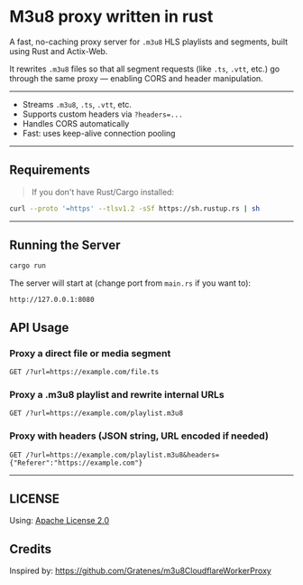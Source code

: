 # M3u8 proxy written in rust

A fast, no-caching proxy server for `.m3u8` HLS playlists and segments, built using Rust and Actix-Web.

It rewrites `.m3u8` files so that all segment requests (like `.ts`, `.vtt`, etc.) go through the same proxy — enabling CORS and header manipulation.

---

- Streams `.m3u8`, `.ts`, `.vtt`, etc.
- Supports custom headers via `?headers=...`
- Handles CORS automatically
- Fast: uses keep-alive connection pooling

---

## Requirements

> If you don't have Rust/Cargo installed:

```bash
curl --proto '=https' --tlsv1.2 -sSf https://sh.rustup.rs | sh
```
---

## Running the Server

```bash
cargo run

```

The server will start at (change port from `main.rs` if you want to):

```
http://127.0.0.1:8080

```

## API Usage

### Proxy a direct file or media segment

```
GET /?url=https://example.com/file.ts
```

### Proxy a .m3u8 playlist and rewrite internal URLs

```
GET /?url=https://example.com/playlist.m3u8
```

### Proxy with headers (JSON string, URL encoded if needed)

```
GET /?url=https://example.com/playlist.m3u8&headers={"Referer":"https://example.com"}
```

---

## LICENSE

Using: [Apache License 2.0](LICENSE)

## Credits

Inspired by: https://github.com/Gratenes/m3u8CloudflareWorkerProxy